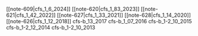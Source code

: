 
[[note-609|cfs_1_6_2024]]
[[note-620|cfs_1_83_2023]]
[[note-621|cfs_1_42_2022]]
[[note-627|cfs_1_33_2021]]
[[note-628|cfs_1_14_2020]]
[[note-626|cfs_1_12_2018]]
cfs-b_13_2017
cfs-b_1_07_2016
cfs-b_1-2_10_2015
cfs-b_1-2_12_2014
cfs-b_1-2_10_2013

